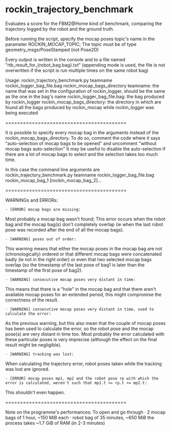 # rockin_trajectory_benchmark

Evaluates a score for the FBM2@Home kind of benchmark, comparing the trajectory logged by the robot and the ground truth.


Before running the script, specify the mocap poses topic's name in the parameter ROCKIN_MOCAP_TOPIC;
The topic must be of type geometry_msgs/PoseStamped (not Pose2D)

Every output is written in the console and to a file named "rtb_result_for_{robot_bag.bag}.txt" (appending mode is used, the file is not overwritten if the script is run multiple times on the same robot bag)

Usage:
rockin_trajectory_benchmark.py teamname rockin_logger_bag_file.bag rockin_mocap_bags_directory
	teamname:						the name that was set in the configuration of rockin_logger, should be the same as the one in the bag's name
	rockin_logger_bag_file.bag:		the bag produced by rockin_logger
	rockin_mocap_bags_directory:	the directory in which are found all the bags produced by rockin_mocap while rockin_logger was being executed

=========================================

It is possible to specify every mocap bag in the arguments instead of the rockin_mocap_bags_directory.
To do so, comment the code where it says "auto-selection of mocap bags to be opened" and uncomment "without mocap bags auto-selection"
It may be useful to disable the auto-selection if there are a lot of mocap bags to select and the selection takes too much time.

In this case the command line arguments are
    rockin_trajectory_benchmark.py teamname rockin_logger_bag_file.bag rockin_mocap_bag_1 [rockin_mocap_bag_2]...

=========================================

WARNINGs and ERRORs:

	· [ERROR] mocap bags are missing:
Most probably a mocap bag wasn't found; This error occurs when the robot bag and the mocap bag(s) don't completely overlap (ie when the last robot pose was recorded after the end of all the mocap bags).

	· [WARNING] poses out of order:
This warning means that either the mocap poses in the mocap bag are not (chronologically) ordered or that different mocap bags were concatenated badly (ie not in the right order) or even that two selected mocap bags overlap (so the timestamp of the last pose of bag1 is later than the timestamp of the first pose of bag2).

	· [WARNING] consecutive mocap poses very distant in time:
This means that there is a "hole" in the mocap bag and that there aren't available mocap poses for an extended period, this might compromise the correctness of the result.

	· [WARNING] consecutive mocap poses very distant in time, used to calculate the error:
As the previous warning, but this also mean that the couple of mocap poses has been used to calculate the error, so the robot pose and the mocap pose(s) are very distant in time too.
Most probably the error calculated with these particular poses is very imprecise (although the effect on the final result might be negligible).

	· [WARNING] tracking was lost:
When calculating the trajectory error, robot poses taken while the tracking was lost are ignored.

	· [ERROR] mocap poses mp1, mp2 and the robot pose rp with which the error is calculated, weren't such that mp1.t <= rp.t <= mp2.t:
This shouldn't even happen.

=========================================

Note on the programme's performances:
To open and go through
· 2 mocap bags of 1 hour, ~150 MiB each
· robot bag of 35 minutes, ~650 MiB
the process takes ~1.7 GiB of RAM (in 2-3 minutes)
